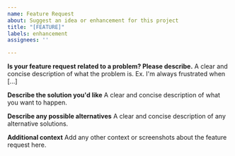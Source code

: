 ```yaml
---
name: Feature Request
about: Suggest an idea or enhancement for this project
title: "[FEATURE]"
labels: enhancement
assignees: ''

---
```


**Is your feature request related to a problem? Please describe.**
A clear and concise description of what the problem is. Ex. I'm always frustrated when [...]

**Describe the solution you'd like**
A clear and concise description of what you want to happen.

**Describe any possible alternatives**
A clear and concise description of any alternative solutions.

**Additional context**
Add any other context or screenshots about the feature request here.
